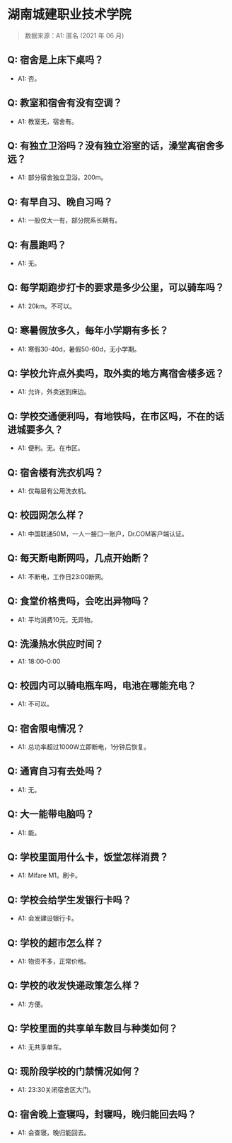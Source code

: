# 湖南城建职业技术学院

> 数据来源：A1: 匿名 (2021 年 06 月)

## Q: 宿舍是上床下桌吗？

- A1: 否。

## Q: 教室和宿舍有没有空调？

- A1: 教室无，宿舍有。

## Q: 有独立卫浴吗？没有独立浴室的话，澡堂离宿舍多远？

- A1: 部分宿舍独立卫浴。200m。

## Q: 有早自习、晚自习吗？

- A1: 一般仅大一有，部分院系长期有。

## Q: 有晨跑吗？

- A1: 无。

## Q: 每学期跑步打卡的要求是多少公里，可以骑车吗？

- A1: 20km。不可以。

## Q: 寒暑假放多久，每年小学期有多长？

- A1: 寒假30-40d，暑假50-60d，无小学期。

## Q: 学校允许点外卖吗，取外卖的地方离宿舍楼多远？

- A1: 允许，外卖送到床边。

## Q: 学校交通便利吗，有地铁吗，在市区吗，不在的话进城要多久？

- A1: 便利。无。在市区。

## Q: 宿舍楼有洗衣机吗？

- A1: 仅每层有公用洗衣机。

## Q: 校园网怎么样？

- A1: 中国联通50M，一人一接口一账户，Dr.COM客户端认证。

## Q: 每天断电断网吗，几点开始断？

- A1: 不断电，工作日23:00断网。

## Q: 食堂价格贵吗，会吃出异物吗？

- A1: 平均消费10元，无异物。

## Q: 洗澡热水供应时间？

- A1: 18:00-0:00

## Q: 校园内可以骑电瓶车吗，电池在哪能充电？

- A1: 不可以。

## Q: 宿舍限电情况？

- A1: 总功率超过1000W立即断电，1分钟后恢复。

## Q: 通宵自习有去处吗？

- A1: 无。

## Q: 大一能带电脑吗？

- A1: 能。

## Q: 学校里面用什么卡，饭堂怎样消费？

- A1: Mifare M1。刷卡。

## Q: 学校会给学生发银行卡吗？

- A1: 会发建设银行卡。

## Q: 学校的超市怎么样？

- A1: 物资不多，正常价格。

## Q: 学校的收发快递政策怎么样？

- A1: 方便。

## Q: 学校里面的共享单车数目与种类如何？

- A1: 无共享单车。

## Q: 现阶段学校的门禁情况如何？

- A1: 23:30关闭宿舍区大门。

## Q: 宿舍晚上查寝吗，封寝吗，晚归能回去吗？

- A1: 会查寝，晚归能回去。

